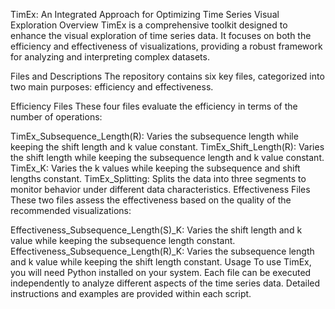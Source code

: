 TimEx: An Integrated Approach for Optimizing Time Series Visual Exploration
Overview
TimEx is a comprehensive toolkit designed to enhance the visual exploration of time series data. It focuses on both the efficiency and effectiveness of visualizations, providing a robust framework for analyzing and interpreting complex datasets.

Files and Descriptions
The repository contains six key files, categorized into two main purposes: efficiency and effectiveness.

Efficiency Files
These four files evaluate the efficiency in terms of the number of operations:

TimEx_Subsequence_Length(R): Varies the subsequence length while keeping the shift length and k value constant.
TimEx_Shift_Length(R): Varies the shift length while keeping the subsequence length and k value constant.
TimEx_K: Varies the k values while keeping the subsequence and shift lengths constant.
TimEx_Splitting: Splits the data into three segments to monitor behavior under different data characteristics.
Effectiveness Files
These two files assess the effectiveness based on the quality of the recommended visualizations:

Effectiveness_Subsequence_Length(S)_K: Varies the shift length and k value while keeping the subsequence length constant.
Effectiveness_Subsequence_Length(R)_K: Varies the subsequence length and k value while keeping the shift length constant.
Usage
To use TimEx, you will need Python installed on your system. Each file can be executed independently to analyze different aspects of the time series data. Detailed instructions and examples are provided within each script.
     
